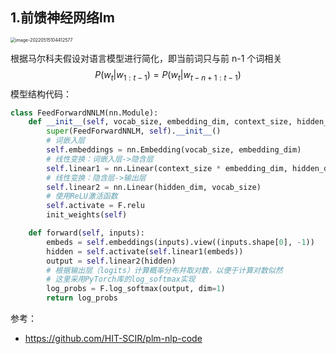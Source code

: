 

##  1.前馈神经网络lm

<img src="https://tva1.sinaimg.cn/large/e6c9d24egy1h28w7kmv3ij20ti0hu75e.jpg" alt="image-20220515104412577" style="zoom:50%;" />

根据马尔科夫假设对语言模型进行简化，即当前词只与前 n-1 个词相关
$$
P(w_t|w_{1:t-1}) = P(w_t|w_{t-n+1:t-1})
$$
模型结构代码：

~~~python
class FeedForwardNNLM(nn.Module):
    def __init__(self, vocab_size, embedding_dim, context_size, hidden_dim):
        super(FeedForwardNNLM, self).__init__()
        # 词嵌入层
        self.embeddings = nn.Embedding(vocab_size, embedding_dim)
        # 线性变换：词嵌入层->隐含层
        self.linear1 = nn.Linear(context_size * embedding_dim, hidden_dim)
        # 线性变换：隐含层->输出层
        self.linear2 = nn.Linear(hidden_dim, vocab_size)
        # 使用ReLU激活函数
        self.activate = F.relu
        init_weights(self)

    def forward(self, inputs):
        embeds = self.embeddings(inputs).view((inputs.shape[0], -1))
        hidden = self.activate(self.linear1(embeds))
        output = self.linear2(hidden)
        # 根据输出层（logits）计算概率分布并取对数，以便于计算对数似然
        # 这里采用PyTorch库的log_softmax实现
        log_probs = F.log_softmax(output, dim=1)
        return log_probs
~~~



参考：
- https://github.com/HIT-SCIR/plm-nlp-code